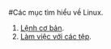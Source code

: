 #Các mục tìm hiểu về Linux.

1. [Lệnh cơ bản](https://github.com/kami11o2/My-Linux/edit/master/Linux-chap1.md).
2. [Làm việc với các tệp](https://github.com/kami11o2/My-Linux/blob/master/Linux-chap2.md).
